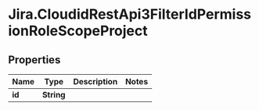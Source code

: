 # Jira.CloudidRestApi3FilterIdPermissionRoleScopeProject

## Properties

Name | Type | Description | Notes
------------ | ------------- | ------------- | -------------
**id** | **String** |  | 



